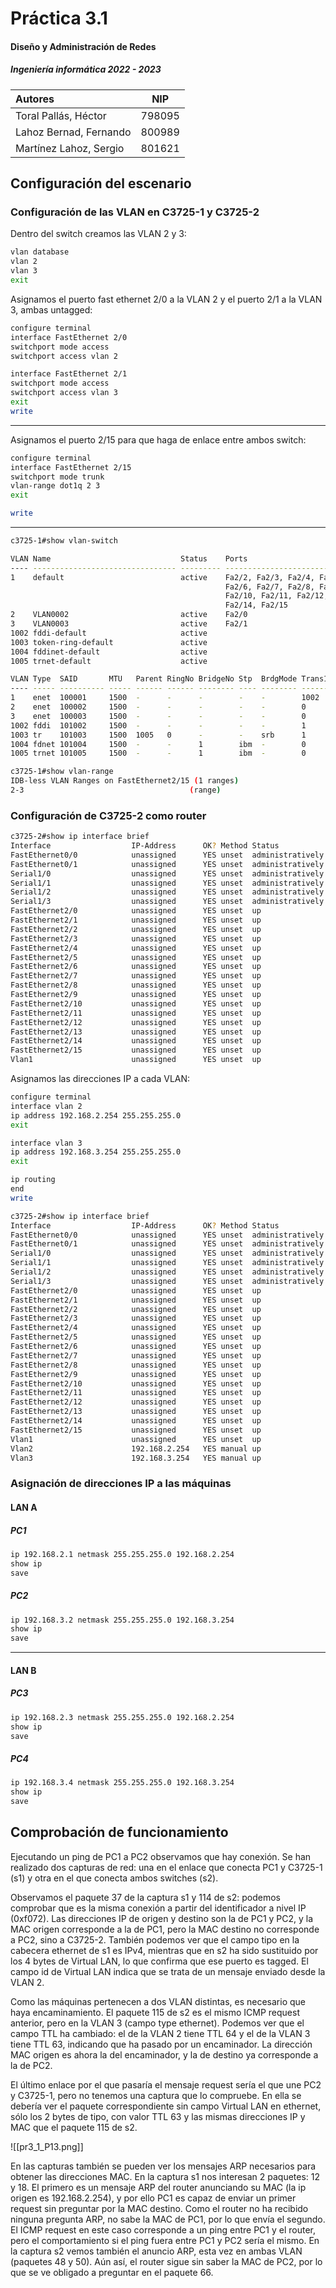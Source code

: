 # Práctica 3.1
#### Diseño y Administración de Redes
##### Ingeniería informática 2022 - 2023

|**Autores**|**NIP** | 
|:----------|-|
| Toral Pallás, Héctor | 798095 |
| Lahoz Bernad, Fernando | 800989 |
| Martínez Lahoz, Sergio | 801621 |

## Configuración del escenario

### Configuración de las VLAN en C3725-1 y C3725-2

Dentro del switch creamos las VLAN 2 y 3:

```bash
vlan database
vlan 2
vlan 3
exit
```

Asignamos el puerto fast ethernet 2/0 a la VLAN 2 y el puerto 2/1 a la VLAN 3, ambas untagged:

```bash
configure terminal
interface FastEthernet 2/0
switchport mode access
switchport access vlan 2

interface FastEthernet 2/1
switchport mode access
switchport access vlan 3
exit
write
```

---

Asignamos el puerto 2/15 para que haga de enlace entre ambos switch:

```bash
configure terminal
interface FastEthernet 2/15
switchport mode trunk
vlan-range dot1q 2 3
exit
```

```bash
write
```

---

```bash
c3725-1#show vlan-switch

VLAN Name                             Status    Ports
---- -------------------------------- --------- -------------------------------
1    default                          active    Fa2/2, Fa2/3, Fa2/4, Fa2/5
                                                Fa2/6, Fa2/7, Fa2/8, Fa2/9
                                                Fa2/10, Fa2/11, Fa2/12, Fa2/13
                                                Fa2/14, Fa2/15
2    VLAN0002                         active    Fa2/0
3    VLAN0003                         active    Fa2/1
1002 fddi-default                     active
1003 token-ring-default               active
1004 fddinet-default                  active
1005 trnet-default                    active

VLAN Type  SAID       MTU   Parent RingNo BridgeNo Stp  BrdgMode Trans1 Trans2
---- ----- ---------- ----- ------ ------ -------- ---- -------- ------ ------
1    enet  100001     1500  -      -      -        -    -        1002   1003
2    enet  100002     1500  -      -      -        -    -        0      0
3    enet  100003     1500  -      -      -        -    -        0      0
1002 fddi  101002     1500  -      -      -        -    -        1      1003
1003 tr    101003     1500  1005   0      -        -    srb      1      1002
1004 fdnet 101004     1500  -      -      1        ibm  -        0      0
1005 trnet 101005     1500  -      -      1        ibm  -        0      0
```

```bash
c3725-1#show vlan-range
IDB-less VLAN Ranges on FastEthernet2/15 (1 ranges)
2-3                                     (range)
```

### Configuración de C3725-2 como router

```bash
c3725-2#show ip interface brief
Interface                  IP-Address      OK? Method Status                Protocol
FastEthernet0/0            unassigned      YES unset  administratively down down
FastEthernet0/1            unassigned      YES unset  administratively down down
Serial1/0                  unassigned      YES unset  administratively down down
Serial1/1                  unassigned      YES unset  administratively down down
Serial1/2                  unassigned      YES unset  administratively down down
Serial1/3                  unassigned      YES unset  administratively down down
FastEthernet2/0            unassigned      YES unset  up                    up
FastEthernet2/1            unassigned      YES unset  up                    up
FastEthernet2/2            unassigned      YES unset  up                    down
FastEthernet2/3            unassigned      YES unset  up                    down
FastEthernet2/4            unassigned      YES unset  up                    down
FastEthernet2/5            unassigned      YES unset  up                    down
FastEthernet2/6            unassigned      YES unset  up                    down
FastEthernet2/7            unassigned      YES unset  up                    down
FastEthernet2/8            unassigned      YES unset  up                    down
FastEthernet2/9            unassigned      YES unset  up                    down
FastEthernet2/10           unassigned      YES unset  up                    down
FastEthernet2/11           unassigned      YES unset  up                    down
FastEthernet2/12           unassigned      YES unset  up                    down
FastEthernet2/13           unassigned      YES unset  up                    down
FastEthernet2/14           unassigned      YES unset  up                    down
FastEthernet2/15           unassigned      YES unset  up                    down
Vlan1                      unassigned      YES unset  up                    down
```

Asignamos las direcciones IP a cada VLAN:

```bash
configure terminal
interface vlan 2
ip address 192.168.2.254 255.255.255.0
exit
```

```bash
interface vlan 3
ip address 192.168.3.254 255.255.255.0
exit
```

```bash
ip routing
end
write
```

```bash
c3725-2#show ip interface brief
Interface                  IP-Address      OK? Method Status                Protocol
FastEthernet0/0            unassigned      YES unset  administratively down down
FastEthernet0/1            unassigned      YES unset  administratively down down
Serial1/0                  unassigned      YES unset  administratively down down
Serial1/1                  unassigned      YES unset  administratively down down
Serial1/2                  unassigned      YES unset  administratively down down
Serial1/3                  unassigned      YES unset  administratively down down
FastEthernet2/0            unassigned      YES unset  up                    up
FastEthernet2/1            unassigned      YES unset  up                    up
FastEthernet2/2            unassigned      YES unset  up                    down
FastEthernet2/3            unassigned      YES unset  up                    down
FastEthernet2/4            unassigned      YES unset  up                    down
FastEthernet2/5            unassigned      YES unset  up                    down
FastEthernet2/6            unassigned      YES unset  up                    down
FastEthernet2/7            unassigned      YES unset  up                    down
FastEthernet2/8            unassigned      YES unset  up                    down
FastEthernet2/9            unassigned      YES unset  up                    down
FastEthernet2/10           unassigned      YES unset  up                    down
FastEthernet2/11           unassigned      YES unset  up                    down
FastEthernet2/12           unassigned      YES unset  up                    down
FastEthernet2/13           unassigned      YES unset  up                    down
FastEthernet2/14           unassigned      YES unset  up                    down
FastEthernet2/15           unassigned      YES unset  up                    down
Vlan1                      unassigned      YES unset  up                    down
Vlan2                      192.168.2.254   YES manual up                    up
Vlan3                      192.168.3.254   YES manual up                    up
```

### Asignación de direcciones IP a las máquinas

#### LAN A
##### PC1

```bash
ip 192.168.2.1 netmask 255.255.255.0 192.168.2.254
show ip
save
```

##### PC2

```bash
ip 192.168.3.2 netmask 255.255.255.0 192.168.3.254
show ip
save
```

---

#### LAN B

##### PC3

```bash
ip 192.168.2.3 netmask 255.255.255.0 192.168.2.254
show ip
save
```

##### PC4

```bash
ip 192.168.3.4 netmask 255.255.255.0 192.168.3.254
show ip
save
```

## Comprobación de funcionamiento

Ejecutando un ping de PC1 a PC2 observamos que hay conexión. Se han realizado dos capturas de red: una en el enlace que conecta PC1 y C3725-1 (s1) y otra en el que conecta ambos switches (s2).

Observamos el paquete 37 de la captura s1 y 114 de s2: podemos comprobar que es la misma conexión a partir del identificador a nivel IP (0xf072). Las direcciones IP de origen y destino son la de PC1 y PC2, y la MAC origen corresponde a la de PC1, pero la MAC destino no corresponde a PC2, sino a C3725-2. También podemos ver que el campo tipo en la cabecera ethernet de s1 es IPv4, mientras que en s2 ha sido sustituido por los 4 bytes de Virtual LAN, lo que confirma que ese puerto es tagged. El campo id de Virtual LAN indica que se trata de un mensaje enviado desde la VLAN 2.

Como las máquinas pertenecen a dos VLAN distintas, es necesario que haya encaminamiento. El paquete 115 de s2 es el mismo ICMP request anterior, pero en la VLAN 3 (campo type ethernet). Podemos ver que el campo TTL ha cambiado: el de la VLAN 2 tiene TTL 64 y el de la VLAN 3 tiene TTL 63, indicando que ha pasado por un encaminador. La dirección MAC origen es ahora la del encaminador, y la de destino ya corresponde a la de PC2.

El último enlace por el que pasaría el mensaje request sería el que une PC2 y C3725-1, pero no tenemos una captura que lo compruebe. En ella se debería ver el paquete correspondiente sin campo Virtual LAN en ethernet, sólo los 2 bytes de tipo, con valor TTL 63 y las mismas direcciones IP y MAC que el paquete 115 de s2.

![[pr3_1_P13.png]]

En las capturas también se pueden ver los mensajes ARP necesarios para obtener las direcciones MAC. En la captura s1 nos interesan 2 paquetes: 12 y 18. El primero es un mensaje ARP del router anunciando su MAC (la ip origen es 192.168.2.254), y por ello PC1 es capaz de enviar un primer request sin preguntar por la MAC destino. Como el router no ha recibido ninguna pregunta ARP, no sabe la MAC de PC1, por lo que envía el segundo. El ICMP request en este caso corresponde a un ping entre PC1 y el router, pero el comportamiento si el ping fuera entre PC1 y PC2 sería el mismo. En la captura s2 vemos también el anuncio ARP, esta vez en ambas VLAN (paquetes 48 y 50). Aún así, el router sigue sin saber la MAC de PC2, por lo que se ve obligado a preguntar en el paquete 66.

